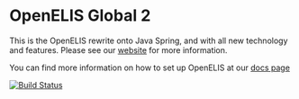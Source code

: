 # OpenELIS Global 2
This is the OpenELIS rewrite onto Java Spring, and with all new technology and features. Please see our [website](http://www.openelis-global.org/) for more information. 

You can find more information on how to set up OpenELIS at our [docs page](http://docs.openelis-global.org/)

[![Build Status](https://github.com/I-TECH-UW/OpenELIS-Global-2/actions/workflows/ci.yml/badge.svg)](https://github.com/I-TECH-UW/OpenELIS-Global-2/actions/workflows/ci.yml)
